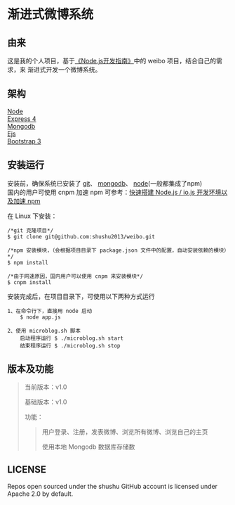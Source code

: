 # 渐进式微博系统

## 由来
这是我的个人项目，基于[《Node.js开发指南》](https://book.douban.com/subject/10789820/ "豆瓣链接")中的 weibo 项目，结合自己的需求，来
渐进式开发一个微博系统。

## 架构
[Node](https://nodejs.org/ "Nodejs官网")<br>
[Express 4](http://www.expressjs.com.cn/ "Express中文网")<br>
[Mongodb](https://docs.mongodb.com/ "Mongodb官网文档")<br>
[Ejs](http://ejs.co/ "Ejs官网")<br>
[Bootstrap 3](http://www.bootcss.com/ "Bootstrap中文网")

## 安装运行
安装前，确保系统已安装了 [git](https://git-scm.com/downloads "git官网下载")、 [mongodb](https://www.mongodb.com/download-center#community "mongodb官网下载")、 [node](https://nodejs.org/zh-cn/download/ "node中文网下载")(一般都集成了npm)<br>国内的用户可使用 cnpm 加速 npm
可参考：[快速搭建 Node.js / io.js 开发环境以及加速 npm](https://fengmk2.com/blog/2014/03/node-env-and-faster-npm.html)

在 Linux 下安装：

    /*git 克隆项目*/
    $ git clone git@github.com:shushu2013/weibo.git
    
    /*npm 安装模块，（会根据项目目录下 package.json 文件中的配置，自动安装依赖的模块）*/
    $ npm install
    
    /*由于网速原因，国内用户可以使用 cnpm 来安装模块*/
    $ cnpm install

安装完成后，在项目目录下，可使用以下两种方式运行

    1、在命令行下，直接用 node 启动
        $ node app.js
        
    2、使用 microblog.sh 脚本
        启动程序运行 $ ./microblog.sh start
        结束程序运行 $ ./microblog.sh stop

## 版本及功能

>当前版本：v1.0
>
>基础版本：v1.0
>
>功能：
>   >用户登录、注册，发表微博、浏览所有微博、浏览自己的主页
>   >
>   >使用本地 Mongodb 数据库存储数
>   

## LICENSE
Repos open sourced under the shushu GitHub account is licensed under Apache 2.0 by default.
